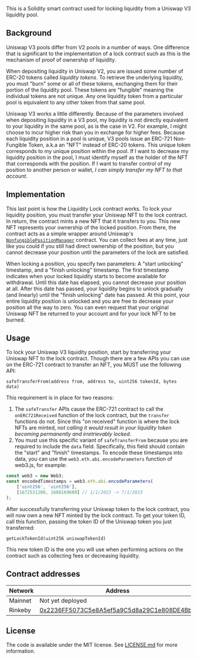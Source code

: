 This is a Solidity smart contract used for locking liquidity from a Uniswap V3 liquidity pool.

## Background

Uniswap V3 pools differ from V2 pools in a number of ways. One difference that is significant to the implementation of a lock contract such as this is the mechanism of proof of ownership of liquidity.

When depositing liquidity in Uniswap V2, you are issued some number of ERC-20 tokens called *liquidity tokens*. To retrieve the underlying liquidity, you must "burn" some or all of these tokens, exchanging them for their portion of the liquidity pool. These tokens are "fungible" meaning the individual tokens are not unique. Any one liquidity token from a particular pool is equivalent to any other token from that same pool.

Uniswap V3 works a little differently. Because of the parameters involved when depositing liquidity in a V3 pool, my liquidity is not directly equivalent to your liquidity in the same pool, as is the case in V2. For example, I might choose to incur higher risk than you in exchange for higher fees. Because each liquidity position in a pool is unique, V3 pools issue an ERC-721 Non-Fungible Token, a.k.a an "NFT" instead of ERC-20 tokens. This unique token corresponds to my unique position within the pool. If I want to decrease my liquidity position in the pool, I must identify myself as the holder of the NFT that corresponds with the position. If I want to transfer control of my position to another person or wallet, *I can simply transfer my NFT to that account*.

## Implementation

This last point is how the Liquidity Lock contract works. To lock your liquidity position, you must transfer your Uniswap NFT to the lock contract. In return, the contract mints a new NFT that it transfers to you. This new NFT represents your ownership of the locked position. From there, the contract acts as a simple wrapper around Uniswap's [`NonfungiblePositionManager`](https://docs.uniswap.org/protocol/reference/periphery/NonfungiblePositionManager) contract. You can collect fees at any time, just like you could if you still had direct ownership of the position, but you cannot decrease your position until the parameters of the lock are satisfied.

When locking a position, you specify two parameters: A "start unlocking" timestamp, and a "finish unlocking" timestamp. The first timestamp indicates when your locked liquidity starts to become available for withdrawal. Until this date has elapsed, you cannot decrease your position at all. After this date has passed, your liquidity begins to unlock gradually (and linearly) until the "finish unlocking" date has passed. At this point, your entire liquidity position is unlocked and you are free to decrease your position all the way to zero. You can even request that your original Uniswap NFT be returned to your account and for your lock NFT to be burned.

## Usage

To lock your Uniswap V3 liquidity position, start by transferring your Uniswap NFT to the lock contract. Though there are a few APIs you can use on the ERC-721 contract to transfer an NFT, you MUST use the following API:

```solidity
safeTransferFrom(address from, address to, uint256 tokenId, bytes data)
```

This requirement is in place for two reasons:

1. The `safeTransfer` APIs cause the ERC-721 contract to call the `onERC721Received` function of the lock contract, but the `transfer` functions do not. Since this "on received" function is where the lock NFTs are minted, *not calling it would result in your liquidity token becoming permanently and irretrievably locked*.
2. You must use this specific variant of `safeTransferFrom` because you are required to include the `data` field. Specifically, this field should contain the "start" and "finish" timestamps. To encode these timestamps into data, you can use the `web3.eth.abi.encodeParameters` function of web3.js, for example:

```javascript
const web3 = new Web3;
const encodedTimestamps = web3.eth.abi.encodeParameters(
    ['uint256', 'uint256'],
    [1672531200, 1688169600] // 1/1/2023 -> 7/1/2023
);
```

After successfully transferring your Uniswap token to the lock contract, you will now own a new NFT minted by the lock contract. To get your token ID, call this function, passing the token ID of the Uniswap token you just transferred:

```solidity
getLockTokenId(uint256 uniswapTokenId)
```

This new token ID is the one you will use when performing actions on the contract such as collecting fees or decreasing liquidity.

## Contract addresses

| Network | Address          |
| --------| ---------------- |
| Mainnet | Not yet deployed |
| Rinkeby | [0x2236FF5073C5e8A5ef5a9C5d8a29C1e808DE4Bb4](https://rinkeby.etherscan.io/address/0x2236FF5073C5e8A5ef5a9C5d8a29C1e808DE4Bb4) |

## License

The code is available under the MIT license. See [LICENSE.md](https://github.com/daltonclaybrook/LiquidityLock/blob/main/LICENSE.md) for more information.
